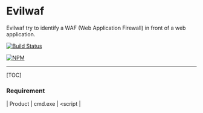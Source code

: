 # Evilwaf

Evilwaf try to identify a WAF (Web Application Firewall) in front of a web application.

[![Build Status](https://secure.travis-ci.org/eviltik/evilwaf.png)](http://travis-ci.org/eviltik/evilwaf)

[![NPM](https://nodei.co/npm-dl/evilwaf.png)](https://nodei.co/npm-dl/evilwaf/)

----

[TOC]

### Requirement


| Product          | cmd.exe                      | <script           | <script> | OR B=B |
 ----------------- | ---------------------------- | ------------------ --------- | ------ |
| F5               | Not blocked                  | 'Isn't this fun?' |          |        |
| Quotes           | `"Isn't this fun?"`          | "Isn't this fun?" |          |        |

:fa-coffee:

#### <i class="icon-folder-open"></i> Switch to another document



```sequence
Alice->Bob: Hello Bob, how are you?
Note right of Bob: Bob thinks
Bob-->Alice: I am good thanks!
```
